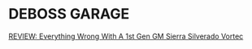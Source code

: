 # DEBOSS GARAGE
[REVIEW: Everything Wrong With A 1st Gen GM Sierra Silverado Vortec](https://youtu.be/sE481X5uQYk)
